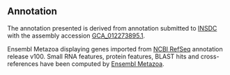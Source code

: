 **Annotation**
----------

The annotation presented is derived from annotation submitted to
[INSDC](http://www.insdc.org) with the assembly accession [GCA\_012273895.1](http://www.ebi.ac.uk/ena/data/view/GCA_012273895.1).

Ensembl Metazoa displaying genes imported from [NCBI RefSeq](https://www.ncbi.nlm.nih.gov/genome/annotation_euk/Zerene_cesonia/100) annotation release v100.
Small RNA features, protein features, BLAST hits and cross-references have been
computed by [Ensembl Metazoa](https://metazoa.ensembl.org/info/genome/annotation/index.html).
